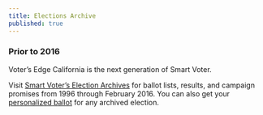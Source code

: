 ```yaml
---
title: Elections Archive
published: true
---
```


### Prior to 2016
Voter’s Edge California is the next generation of Smart Voter. 

Visit [Smart Voter’s Election Archives](http://www.smartvoter.org/voter/archives.html) for ballot lists, results, and campaign promises from 1996 through February 2016. You can also get your [personalized ballot](http://www.smartvoter.org/voter/search.html#ballot) for any archived election.
